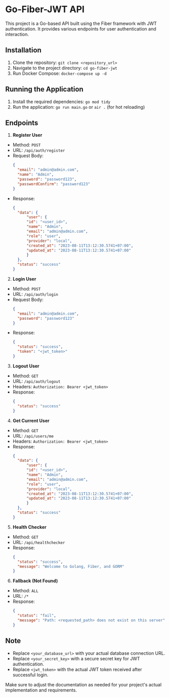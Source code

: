 # Go-Fiber-JWT API

This project is a Go-based API built using the Fiber framework with JWT authentication. It provides various endpoints for user authentication and interaction.

## Installation

1. Clone the repository: `git clone <repository_url>`
2. Navigate to the project directory: `cd go-fiber-jwt`
4. Run Docker Compose: `docker-compose up -d`

## Running the Application

1. Install the required dependencies: `go mod tidy`
2. Run the application: `go run main.go` or `air .` (for hot reloading)

## Endpoints

1. **Register User**
- Method: `POST`
- URL: `/api/auth/register`
- Request Body:
  ```json
  {
    "email": "admin@admin.com",
    "name": "Admin",
    "password": "password123",
    "passwordConfirm": "password123"
  }
  ```
- Response:
  ```json
  {
    "data": {
        "user": {
        "id": "<user_id>",
        "name": "Admin",
        "email": "admin@admin.com",
        "role": "user",
        "provider": "local",
        "created_at": "2023-08-11T13:12:30.5741+07:00",
        "updated_at": "2023-08-11T13:12:30.5741+07:00"
        }
    },
    "status": "success"
  }
  ```

2. **Login User**
- Method: `POST`
- URL: `/api/auth/login`
- Request Body:
  ```json
  {
    "email": "admin@admin.com",
    "password": "password123"
  }
  ```
- Response:
  ```json
  {
    "status": "success",
    "token": "<jwt_token>"
  }
  ```

3. **Logout User**
- Method: `GET`
- URL: `/api/auth/logout`
- Headers: `Authorization: Bearer <jwt_token>`
- Response:
  ```json
  {
    "status": "success"
  }
  ```

4. **Get Current User**
- Method: `GET`
- URL: `/api/users/me`
- Headers: `Authorization: Bearer <jwt_token>`
- Response:
  ```json
  {
    "data": {
        "user": {
        "id": "<user_id>",
        "name": "Admin",
        "email": "admin@admin.com",
        "role": "user",
        "provider": "local",
        "created_at": "2023-08-11T13:12:30.5741+07:00",
        "updated_at": "2023-08-11T13:12:30.5741+07:00"
        }
    },
    "status": "success"
  }
  ```

5. **Health Checker**
- Method: `GET`
- URL: `/api/healthchecker`
- Response:
  ```json
  {
    "status": "success",
    "message": "Welcome to Golang, Fiber, and GORM"
  }
  ```

6. **Fallback (Not Found)**
- Method: `ALL`
- URL: `/*`
- Response:
  ```json
  {
    "status": "fail",
    "message": "Path: <requested_path> does not exist on this server"
  }
  ```

## Note

- Replace `<your_database_url>` with your actual database connection URL.
- Replace `<your_secret_key>` with a secure secret key for JWT authentication.
- Replace `<jwt_token>` with the actual JWT token received after successful login.

Make sure to adjust the documentation as needed for your project's actual implementation and requirements.

